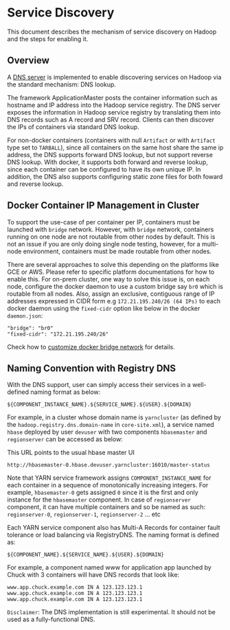 <!---
  Licensed under the Apache License, Version 2.0 (the "License");
  you may not use this file except in compliance with the License.
  You may obtain a copy of the License at

   http://www.apache.org/licenses/LICENSE-2.0

  Unless required by applicable law or agreed to in writing, software
  distributed under the License is distributed on an "AS IS" BASIS,
  WITHOUT WARRANTIES OR CONDITIONS OF ANY KIND, either express or implied.
  See the License for the specific language governing permissions and
  limitations under the License. See accompanying LICENSE file.
-->

# Service Discovery

This document describes the mechanism of service discovery on Hadoop and the
steps for enabling it.

## Overview
A [DNS server](../registry/registry-dns.html) is implemented to enable discovering services on Hadoop via
the standard mechanism: DNS lookup.

The framework ApplicationMaster posts the container information such as hostname and IP address into
the Hadoop service registry. The DNS server exposes the information in Hadoop service registry by translating them into DNS
records such as A record and SRV record. Clients can then discover the IPs of containers via standard DNS lookup.

For non-docker containers (containers with null `Artifact` or with `Artifact` type set to `TARBALL`), since all containers on the same host share the same ip address,
the DNS supports forward DNS lookup, but not support reverse DNS lookup.
With docker, it supports both forward and reverse lookup, since each container
can be configured to have its own unique IP. In addition, the DNS also supports configuring static zone files for both foward and reverse lookup.

## Docker Container IP Management in Cluster
To support the use-case of per container per IP, containers must be launched with `bridge` network. However, with `bridge` network, containers
running on one node are not routable from other nodes by default. This is not an issue if you are only doing single node testing, however, for
a multi-node environment, containers must be made routable from other nodes.

There are several approaches to solve this depending on the platforms like GCE or AWS. Please refer to specific platform documentations for how to enable this.
For on-prem cluster, one way to solve this issue is, on each node, configure the docker daemon to use a custom bridge say `br0` which is routable from all nodes.
Also, assign an exclusive, contiguous range of IP addresses expressed in CIDR form e.g `172.21.195.240/26 (64 IPs)` to each docker
daemon using the `fixed-cidr` option like  below in the docker `daemon.json`:
```
"bridge": "br0"
"fixed-cidr": "172.21.195.240/26"
```
Check how to [customize docker bridge network](https://docs.docker.com/engine/userguide/networking/default_network/custom-docker0/) for details.


## Naming Convention with Registry DNS
With the DNS support, user can simply access their services in a well-defined naming format as below:

```
${COMPONENT_INSTANCE_NAME}.${SERVICE_NAME}.${USER}.${DOMAIN}
```
For example, in a cluster whose domain name is `yarncluster` (as defined by the `hadoop.registry.dns.domain-name` in `core-site.xml`), a service named `hbase` deployed by user `devuser`
with two components `hbasemaster` and `regionserver` can be accessed as below:

This URL points to the usual hbase master UI
```
http://hbasemaster-0.hbase.devuser.yarncluster:16010/master-status
```


Note that YARN service framework assigns `COMPONENT_INSTANCE_NAME` for each container in a sequence of monotonically increasing integers. For example, `hbasemaster-0` gets
assigned `0` since it is the first and only instance for the `hbasemaster` component. In case of `regionserver` component, it can have multiple containers
 and so be named as such: `regionserver-0`, `regionserver-1`, `regionserver-2` ... etc

Each YARN service component also has Multi-A Records for container fault tolerance or load balancing via RegistryDNS.  The naming format is defined as:
```
${COMPONENT_NAME}.${SERVICE_NAME}.${USER}.${DOMAIN}
```

For example, a component named www for application app launched by Chuck with 3 containers will have DNS records that look like:
```
www.app.chuck.example.com IN A 123.123.123.1
www.app.chuck.example.com IN A 123.123.123.1
www.app.chuck.example.com IN A 123.123.123.1
```

`Disclaimer`: The DNS implementation is still experimental. It should not be used as a fully-functional DNS.

